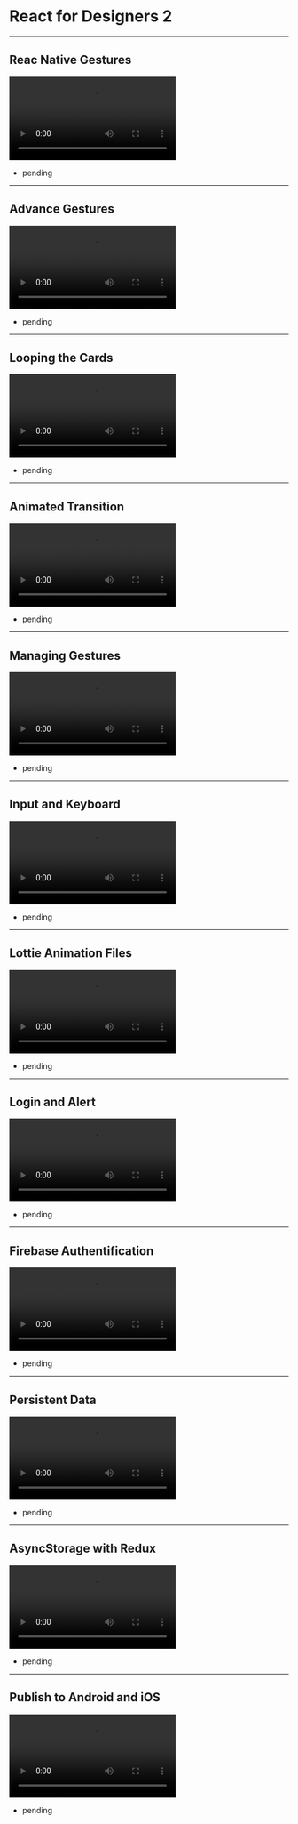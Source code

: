 # React for Designers 2

---

## Reac Native Gestures
<video src="19.01. React Native 2 - Reac Native Gestures.mp4"></video>
- pending
---
## Advance Gestures
<video src="19.02. React Native 2 - Advance Gestures.mp4"></video>
- pending
---
## Looping the Cards
<video src="19.03. React Native 2 - Looping the Cards.mp4"></video>
- pending
---
## Animated Transition
<video src="19.04. React Native 2 - Animated Transition.mp4"></video>
- pending
---
## Managing Gestures
<video src="19.05. React Native 2 - Managing Gestures .mp4"></video>
- pending
---
## Input and Keyboard
<video src="19.06. React Native 2 - Input and Keyboard.mp4"></video>
- pending
---
## Lottie Animation Files
<video src="19.07. React Native 2 - Lottie Animation Files.mp4"></video>
- pending
---
## Login and Alert
<video src="19.08. React Native 2 - Login and Alert.mp4"></video>
- pending
---
## Firebase Authentification
<video src="19.09. React Native 2 - Firebase Authentification.mp4"></video>
- pending
---
## Persistent Data
<video src="19.10. React Native 2 - Persistent Data.mp4"></video>
- pending
---
## AsyncStorage with Redux
<video src="19.11. React Native 2 - AsyncStorage with Redux.mp4"></video>
- pending
---
## Publish to Android and iOS
<video src="19.12. React Native 2 - Publish to Android and iOS.mp4"></video>
- pending
